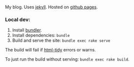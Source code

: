 My blog.
Uses [jekyll](https://jekyllrb.com/).
Hosted on [github pages](https://pages.github.com/).

### Local dev:

1. Install [bundler](https://bundler.io/).
2. Install dependencies: `bundle`
3. Build and serve the site: `bundle exec rake serve`

The build will fail if [html-tidy](http://www.html-tidy.org/) errors or warns.

To just run the build without serving: `bundle exec rake build`.
